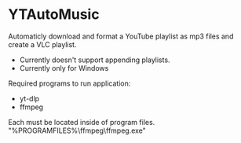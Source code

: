 # YTAutoMusic

Automaticly download and format a YouTube playlist as mp3 files and create a VLC playlist.

- Currently doesn't support appending playlists.
- Currently only for Windows

Required programs to run application:
- yt-dlp
- ffmpeg

Each must be located inside of program files.
"%PROGRAMFILES%\ffmpeg\ffmpeg.exe"
